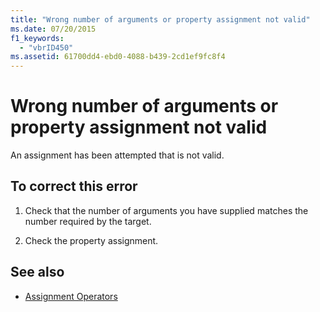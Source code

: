 ```yaml
---
title: "Wrong number of arguments or property assignment not valid"
ms.date: 07/20/2015
f1_keywords: 
  - "vbrID450"
ms.assetid: 61700dd4-ebd0-4088-b439-2cd1ef9fc8f4
---
```

# Wrong number of arguments or property assignment not valid
An assignment has been attempted that is not valid.  
  
## To correct this error  
  
1.  Check that the number of arguments you have supplied matches the number required by the target.  
  
2.  Check the property assignment.  
  
## See also
- [Assignment Operators](../../visual-basic/language-reference/operators/assignment-operators.md)
